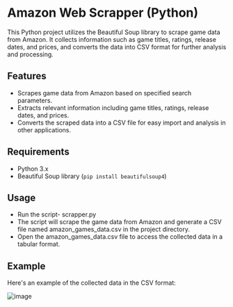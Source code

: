 # Amazon Web Scrapper (Python)

This Python project utilizes the Beautiful Soup library to scrape game data from Amazon. It collects information such as game titles, ratings, release dates, and prices, and converts the data into CSV format for further analysis and processing.

## Features

- Scrapes game data from Amazon based on specified search parameters.
- Extracts relevant information including game titles, ratings, release dates, and prices.
- Converts the scraped data into a CSV file for easy import and analysis in other applications.

## Requirements

- Python 3.x
- Beautiful Soup library (`pip install beautifulsoup4`)

## Usage

- Run the script- scrapper.py
- The script will scrape the game data from Amazon and generate a CSV file named amazon_games_data.csv in the project directory.
- Open the amazon_games_data.csv file to access the collected data in a tabular format.

## Example

Here's an example of the collected data in the CSV format:

![image](https://github.com/abdulmkhan325/amazon-web-scrapper-python/assets/137031787/30399f89-6acb-4766-ac89-c17343fe5a5b)
